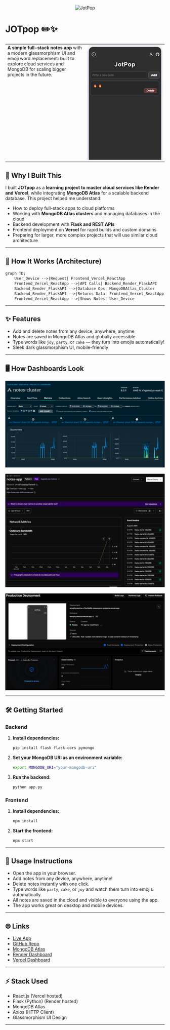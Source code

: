 <p align="center">
  <img src="https://raw.githubusercontent.com/CleeYOpro/notes-app/main/screenshots/jotpop-title.png" alt="JotPop" width="180" /><br>
  <h1>JOTpop ✏️✨</h1>
</p>

<table>
  <tr>
    <td width="50%" valign="top">
      <strong>A simple full-stack notes app</strong> with a modern glassmorphism UI and emoji word replacement: built to explore cloud services and MongoDB for scaling bigger projects in the future.
    </td>
    <td width="50%">
      <img src="imgs/jotpop.png" width="100%"/>
    </td>
  </tr>
</table>

## 🚀 Why I Built This
I built **JOTpop** as a **learning project to master cloud services like Render and Vercel**, while integrating **MongoDB Atlas** for a scalable backend database. This project helped me understand:
- How to deploy full-stack apps to cloud platforms
- Working with **MongoDB Atlas clusters** and managing databases in the cloud
- Backend development with **Flask and REST APIs**
- Frontend deployment on **Vercel** for rapid builds and custom domains
- Preparing for larger, more complex projects that will use similar cloud architecture

---

## 🔗 How It Works (Architecture)
```mermaid
graph TD;
    User_Device -->|Request| Frontend_Vercel_ReactApp
    Frontend_Vercel_ReactApp -->|API Calls| Backend_Render_FlaskAPI
    Backend_Render_FlaskAPI -->|Database Ops| MongoDBAtlas_Cluster
    Backend_Render_FlaskAPI -->|Returns Data| Frontend_Vercel_ReactApp
    Frontend_Vercel_ReactApp -->|Shows Notes| User_Device
```

---

## ✨ Features
- Add and delete notes from any device, anywhere, anytime
- Notes are saved in MongoDB Atlas and globally accessible
- Type words like `joy`, `party`, or `cake` — they turn into emojis automatically!
- Sleek dark glassmorphism UI, mobile-friendly

---

## 🖥️ How Dashboards Look
<p align="center">
  <img src="imgs/mongo.png" alt="MongoDB"/>
  &nbsp;&nbsp;&nbsp;
  <img src="imgs/render.png" alt="Render Dashboard"/>
  &nbsp;&nbsp;&nbsp;
  <img src="imgs/vercel.png" alt="Vercel Deployment"/>
</p>

---

## 🛠️ Getting Started

### Backend
1. **Install dependencies:**
    ```bash
    pip install flask flask-cors pymongo
    ```
2. **Set your MongoDB URI as an environment variable:**
    ```bash
    export MONGODB_URI="your-mongodb-uri"
    ```
3. **Run the backend:**
    ```bash
    python app.py
    ```

### Frontend
1. **Install dependencies:**
    ```bash
    npm install
    ```
2. **Start the frontend:**
    ```bash
    npm start
    ```

---

## 📝 Usage Instructions
- Open the app in your browser.
- Add notes from any device, anywhere, anytime!
- Delete notes instantly with one click.
- Type words like `party`, `cake`, or `joy` and watch them turn into emojis automatically.
- All notes are saved in the cloud and visible to everyone using the app.
- The app works great on desktop and mobile devices.

---

## 🌐 Links
- [Live App](#) <!-- Replace # with your Vercel URL -->
- [GitHub Repo](https://github.com/CleeYOpro/notes-app.git)
- [MongoDB Atlas](https://www.mongodb.com/atlas/database)
- [Render Dashboard](https://dashboard.render.com/)
- [Vercel Dashboard](https://vercel.com/dashboard)

---

## ⚡ Stack Used
- React.js (Vercel hosted)
- Flask (Python) (Render hosted)
- MongoDB Atlas
- Axios (HTTP Client)
- Glassmorphism UI Design

---
